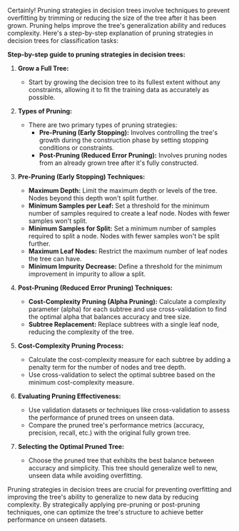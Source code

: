 Certainly! Pruning strategies in decision trees involve techniques to prevent overfitting by trimming or reducing the size of the tree after it has been grown. Pruning helps improve the tree's generalization ability and reduces complexity. Here's a step-by-step explanation of pruning strategies in decision trees for classification tasks:

**Step-by-step guide to pruning strategies in decision trees:**

1. **Grow a Full Tree:**
   - Start by growing the decision tree to its fullest extent without any constraints, allowing it to fit the training data as accurately as possible.

2. **Types of Pruning:**
   - There are two primary types of pruning strategies:
     - **Pre-Pruning (Early Stopping):** Involves controlling the tree's growth during the construction phase by setting stopping conditions or constraints.
     - **Post-Pruning (Reduced Error Pruning):** Involves pruning nodes from an already grown tree after it's fully constructed.

3. **Pre-Pruning (Early Stopping) Techniques:**
   - **Maximum Depth:** Limit the maximum depth or levels of the tree. Nodes beyond this depth won't split further.
   - **Minimum Samples per Leaf:** Set a threshold for the minimum number of samples required to create a leaf node. Nodes with fewer samples won't split.
   - **Minimum Samples for Split:** Set a minimum number of samples required to split a node. Nodes with fewer samples won't be split further.
   - **Maximum Leaf Nodes:** Restrict the maximum number of leaf nodes the tree can have.
   - **Minimum Impurity Decrease:** Define a threshold for the minimum improvement in impurity to allow a split.

4. **Post-Pruning (Reduced Error Pruning) Techniques:**
   - **Cost-Complexity Pruning (Alpha Pruning):** Calculate a complexity parameter (alpha) for each subtree and use cross-validation to find the optimal alpha that balances accuracy and tree size.
   - **Subtree Replacement:** Replace subtrees with a single leaf node, reducing the complexity of the tree.

5. **Cost-Complexity Pruning Process:**
   - Calculate the cost-complexity measure for each subtree by adding a penalty term for the number of nodes and tree depth.
   - Use cross-validation to select the optimal subtree based on the minimum cost-complexity measure.

6. **Evaluating Pruning Effectiveness:**
   - Use validation datasets or techniques like cross-validation to assess the performance of pruned trees on unseen data.
   - Compare the pruned tree's performance metrics (accuracy, precision, recall, etc.) with the original fully grown tree.

7. **Selecting the Optimal Pruned Tree:**
   - Choose the pruned tree that exhibits the best balance between accuracy and simplicity. This tree should generalize well to new, unseen data while avoiding overfitting.

Pruning strategies in decision trees are crucial for preventing overfitting and improving the tree's ability to generalize to new data by reducing complexity. By strategically applying pre-pruning or post-pruning techniques, one can optimize the tree's structure to achieve better performance on unseen datasets.